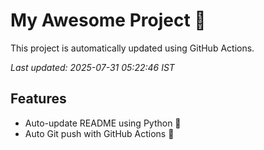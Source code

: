 # My Awesome Project 🚀

This project is automatically updated using GitHub Actions.

_Last updated: 2025-07-31 05:22:46 IST_

## Features
- Auto-update README using Python 🐍
- Auto Git push with GitHub Actions 🤖
